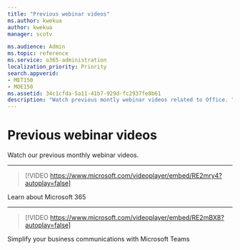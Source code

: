 ```yaml
---
title: "Previous webinar videos"
ms.author: kwekua
author: kwekua
manager: scotv

ms.audience: Admin
ms.topic: reference
ms.service: o365-administration
localization_priority: Priority
search.appverid:
- MET150
- MOE150
ms.assetid: 34c1cfda-5a11-41b7-929d-fc2937fe8b61
description: "Watch previous montly webinar videos related to Office. "
---
```


# Previous webinar videos

Watch our previous monthly webinar videos.
  
****

> [!VIDEO https://www.microsoft.com/videoplayer/embed/RE2mry4?autoplay=false]
  
Learn about Microsoft 365
  
****

> [!VIDEO https://www.microsoft.com/videoplayer/embed/RE2mBX8?autoplay=false]
  
Simplify your business communications with Microsoft Teams
  

